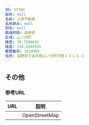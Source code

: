 ```yaml
---
ID: VYTWY
総称: null
名称: 上林不動尊
名称読み: null
別名: null
都道府県: 長野県
区域: 山ノ内町
緯度: 36.7306642
経度: 138.4444916
郵便番号: 3810401
住所: 長野県下高井郡山ノ内町平穏１４１９−１
---
```


## その他

### 参考URL

| URL | 説明          |
| --- | ------------- |
|     | OpenStreetMap |
